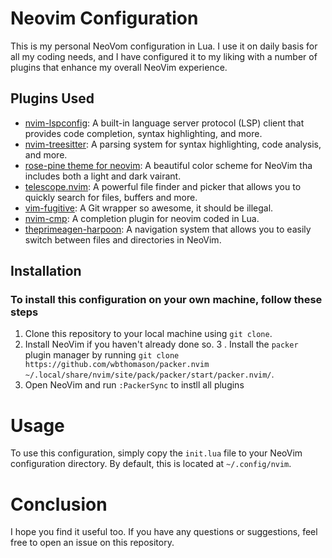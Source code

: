# Neovim Configuration

This is my personal NeoVom configuration in Lua. I use it on daily basis for all my coding needs, and I have configured it to my liking with a number of plugins that enhance my overall NeoVim experience.

## Plugins Used
* [nvim-lspconfig](https://github.com/neovim/nvim-lspconfig): A built-in language server protocol (LSP) client that provides code completion, syntax highlighting, and more.
* [nvim-treesitter](https://github.com/nvim-treesitter/nvim-treesitter): A parsing system for syntax highlighting, code analysis, and more.
* [rose-pine theme for neovim](https://github.com/rose-pine/neovim): A beautiful color scheme for NeoVim tha includes both a light and dark vairant.
* [telescope.nvim](https://github.com/nvim-telescope/telescope.nvim): A powerful file finder and picker that allows you to quickly search for files, buffers and more.
* [vim-fugitive](https://github.com/tpope/vim-fugitive): A Git wrapper so awesome, it should be illegal.
* [nvim-cmp](https://github.com/hrsh7th/nvim-cmp): A completion plugin for neovim coded in Lua.
* [theprimeagen-harpoon](https://github.com/ThePrimeagen/harpoon): A navigation system that allows you to easily switch between files and directories in NeoVim.

## Installation
### To install this configuration on your own machine, follow these steps
1. Clone this repository to your local machine using `git clone`.
2. Install NeoVim if you haven't already done so.
3 . Install the `packer` plugin manager by running `git clone https://github.com/wbthomason/packer.nvim ~/.local/share/nvim/site/pack/packer/start/packer.nvim/`.
4. Open NeoVim and run `:PackerSync` to instll all plugins

# Usage
To use this configuration, simply copy the `init.lua` file to your NeoVim configuration directory. By default, this is located at `~/.config/nvim`.

# Conclusion
I hope you find it useful too. If you have any questions or suggestions, feel free to open an issue on this repository.

